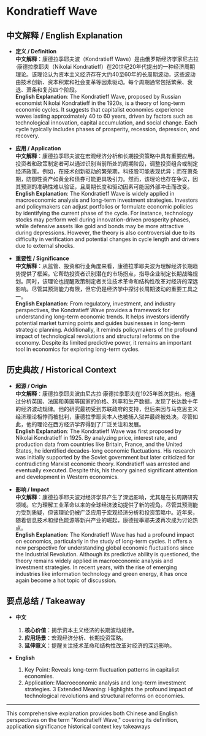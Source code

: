 # Kondratieff Wave

## 中文解释 / English Explanation

* **定义 / Definition**  
  **中文解释**：康德拉季耶夫波（Kondratieff Wave）是由俄罗斯经济学家尼古拉·康德拉季耶夫（Nikolai Kondratieff）在20世纪20年代提出的一种经济周期理论。该理论认为资本主义经济存在大约40至60年的长周期波动，这些波动由技术创新、资本积累和社会变革等因素驱动。每个周期通常包括繁荣、衰退、萧条和复苏四个阶段。  
  **English Explanation**: The Kondratieff Wave, proposed by Russian economist Nikolai Kondratieff in the 1920s, is a theory of long-term economic cycles. It suggests that capitalist economies experience waves lasting approximately 40 to 60 years, driven by factors such as technological innovation, capital accumulation, and social change. Each cycle typically includes phases of prosperity, recession, depression, and recovery.

* **应用 / Application**  
  **中文解释**：康德拉季耶夫波在宏观经济分析和长期投资策略中具有重要应用。投资者和政策制定者可以通过识别当前所处的周期阶段，调整投资组合或制定经济政策。例如，在技术创新驱动的繁荣期，科技股可能表现优异；而在萧条期，防御性资产如黄金和债券可能更具吸引力。然而，该理论也存在争议，因其预测的准确性难以验证，且周期长度和驱动因素可能因外部冲击而改变。  
  **English Explanation**: The Kondratieff Wave is widely applied in macroeconomic analysis and long-term investment strategies. Investors and policymakers can adjust portfolios or formulate economic policies by identifying the current phase of the cycle. For instance, technology stocks may perform well during innovation-driven prosperity phases, while defensive assets like gold and bonds may be more attractive during depressions. However, the theory is also controversial due to its difficulty in verification and potential changes in cycle length and drivers due to external shocks.

* **重要性 / Significance**  
  **中文解释**：从监管、投资和行业角度来看，康德拉季耶夫波为理解经济长期趋势提供了框架。它帮助投资者识别潜在的市场拐点，指导企业制定长期战略规划。同时，该理论也提醒政策制定者关注技术革命和结构性改革对经济的深远影响。尽管其预测能力有限，但它仍是经济学中探讨长周期波动的重要工具之一。  
  **English Explanation**: From regulatory, investment, and industry perspectives, the Kondratieff Wave provides a framework for understanding long-term economic trends. It helps investors identify potential market turning points and guides businesses in long-term strategic planning. Additionally, it reminds policymakers of the profound impact of technological revolutions and structural reforms on the economy. Despite its limited predictive power, it remains an important tool in economics for exploring long-term cycles.

## 历史典故 / Historical Context

* **起源 / Origin**  
  **中文解释**：康德拉季耶夫波由尼古拉·康德拉季耶夫在1925年首次提出。他通过分析英国、法国和美国等国家的价格、利率和生产数据，发现了长达数十年的经济波动规律。他的研究最初受到苏联政府的支持，但后来因与马克思主义经济理论相悖而被批判，康德拉季耶夫本人也被捕入狱并最终被处决。尽管如此，他的理论在西方经济学界得到了广泛关注和发展。  
  **English Explanation**: The Kondratieff Wave was first proposed by Nikolai Kondratieff in 1925. By analyzing price, interest rate, and production data from countries like Britain, France, and the United States, he identified decades-long economic fluctuations. His research was initially supported by the Soviet government but later criticized for contradicting Marxist economic theory. Kondratieff was arrested and eventually executed. Despite this, his theory gained significant attention and development in Western economics.

* **影响 / Impact**  
  **中文解释**：康德拉季耶夫波对经济学界产生了深远影响，尤其是在长周期研究领域。它为理解工业革命以来的全球经济波动提供了新的视角。尽管其预测能力受到质疑，但该理论仍被广泛应用于宏观经济分析和投资策略中。近年来，随着信息技术和绿色能源等新兴产业的崛起，康德拉季耶夫波再次成为讨论热点。  
  **English Explanation**: The Kondratieff Wave has had a profound impact on economics, particularly in the study of long-term cycles. It offers a new perspective for understanding global economic fluctuations since the Industrial Revolution. Although its predictive ability is questioned, the theory remains widely applied in macroeconomic analysis and investment strategies. In recent years, with the rise of emerging industries like information technology and green energy, it has once again become a hot topic of discussion.

## 要点总结 / Takeaway

* **中文**  
  1. **核心价值**：揭示资本主义经济的长期波动规律。
  2. **应用场景**：宏观经济分析、长期投资策略。
  3. **延伸意义**：提醒关注技术革命和结构性改革对经济的深远影响。

* **English**  
  1. Key Point: Reveals long-term fluctuation patterns in capitalist economies.
  2. Application: Macroeconomic analysis and long-term investment strategies.
  3 Extended Meaning: Highlights the profound impact of technological revolutions and structural reforms on economies.

---

This comprehensive explanation provides both Chinese and English perspectives on the term "Kondratieff Wave," covering its definition, application significance historical context key takeaways